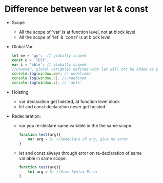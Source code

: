 # Difference between var let & const

- Scope

  - All the scope of 'var' is at function level, not at block level
  - All the scope of 'let' & 'const' is at block level.

- Global Var

  ```javascript
  let me = 'go';  // globally scoped
  const c = 'TEST';
  var i = 'able'; // globally scoped
  //However, global variables defined with let will not be added as properties on the global window object like those defined with var.
  console.log(window.me); // undefined
  console.log(window.c); //undefined
  console.log(window.i); // 'able'
  ```

- Hoisting

  - var declaration get hoisted, at function level block
  - let and const declaration never get hoisted

- Redeclaration:

  - var you re-declare same variable in the the same scope.
  
    ```javascript
    function test(arg){
        var arg = 5; //Redeclare of arg, give no error
    }
    ```
  
  - let and const always through error on re-declaration of same variable in same scope.
  
    ```javascript
    function test(arg){
    	let arg = 5; //Give Syntax Error
    }
    ```
  
    
  
  